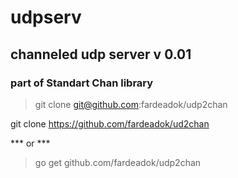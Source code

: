 # udpserv
## channeled udp server v 0.01
### part of Standart Chan library


> git clone git@github.com:fardeadok/udp2chan

git clone https://github.com/fardeadok/ud2chan

*** or *** 
> go get github.com/fardeadok/udp2chan
